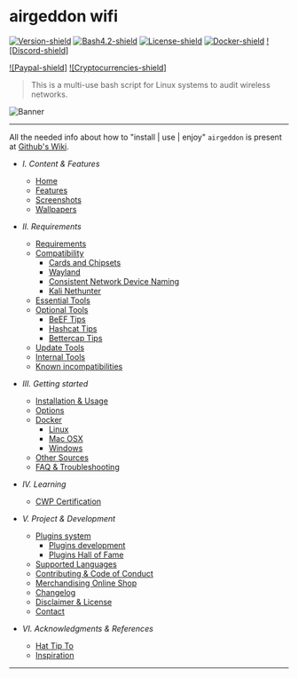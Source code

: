 # airgeddon wifi
[![Version-shield]](https://raw.githubusercontent.com/mrgargsir/wifi/master/CHANGELOG.md) [![Bash4.2-shield]](http://tldp.org/LDP/abs/html/bashver4.html#AEN21220) [![License-shield]](https://raw.githubusercontent.com/mrgargsir/wifi/master/LICENSE.md) [![Docker-shield]](https://hub.docker.com/r/mrgargsir/wifi/) [![Discord-shield]](https://discord.gg/sQ9dgt9)

[![Paypal-shield]](https://www.paypal.com/cgi-bin/webscr?cmd=_s-xclick&hosted_button_id=7ELM486P7XKKG) [![Cryptocurrencies-shield]](https://github.com/mrgargsir/wifi/wiki/Contributing-&-Code-of-Conduct)


> This is a multi-use bash script for Linux systems to audit wireless networks.

![Banner]

---

All the needed info about how to "install | use | enjoy" `airgeddon` is present at [Github's Wiki].

- *I. Content & Features*
  - [Home]
  - [Features]
  - [Screenshots]
  - [Wallpapers]


- *II. Requirements*
  - [Requirements]
  - [Compatibility]
	 - [Cards and Chipsets]
	 - [Wayland]
	 - [Consistent Network Device Naming]
	 - [Kali Nethunter]
  - [Essential Tools]
  - [Optional Tools]
	 - [BeEF Tips]
	 - [Hashcat Tips]
	 - [Bettercap Tips]
  - [Update Tools]
  - [Internal Tools]
  - [Known incompatibilities]


- *III. Getting started*
  - [Installation & Usage]
  - [Options]
  - [Docker]
	 - [Linux]
	 - [Mac OSX]
	 - [Windows]
  - [Other Sources]
  - [FAQ & Troubleshooting]


- *IV. Learning*
  - [CWP Certification]


- *V. Project & Development*
  - [Plugins system]
	 - [Plugins development]
	 - [Plugins Hall of Fame]
  - [Supported Languages]
  - [Contributing & Code of Conduct]
  - [Merchandising Online Shop]
  - [Changelog]
  - [Disclaimer & License]
  - [Contact]


- *VI. Acknowledgments & References*
  - [Hat Tip To]
  - [Inspiration]

---

[Banner]: https://raw.githubusercontent.com/mrgargsir/wifi/master/imgs/banners/airgeddon_banner.png "We will conquer the earth!!"
[Github's Wiki]: https://github.com/mrgargsir/wifi/wiki

[Home]: https://github.com/mrgargsir/wifi/wiki
[Features]: https://github.com/mrgargsir/wifi/wiki/Features
[Screenshots]: https://github.com/mrgargsir/wifi/wiki/Screenshots
[Wallpapers]: https://github.com/mrgargsir/wifi/wiki/Wallpapers
[Requirements]: https://github.com/mrgargsir/wifi/wiki/Requirements
[Compatibility]: https://github.com/mrgargsir/wifi/wiki/Compatibility
[Cards and Chipsets]: https://github.com/mrgargsir/wifi/wiki/Cards%20and%20Chipsets
[Wayland]: https://github.com/mrgargsir/wifi/wiki/Wayland
[Consistent Network Device Naming]: https://github.com/mrgargsir/wifi/wiki/Consistent%20Network%20Device%20Naming
[Kali Nethunter]: https://github.com/mrgargsir/wifi/wiki/Kali%20Nethunter
[Essential Tools]: https://github.com/mrgargsir/wifi/wiki/Essential%20Tools
[Optional Tools]: https://github.com/mrgargsir/wifi/wiki/Optional%20Tools
[BeEF Tips]: https://github.com/mrgargsir/wifi/wiki/BeEF%20Tips
[Hashcat Tips]: https://github.com/mrgargsir/wifi/wiki/Hashcat%20Tips
[Bettercap Tips]: https://github.com/mrgargsir/wifi/wiki/Bettercap%20Tips
[Update Tools]: https://github.com/mrgargsir/wifi/wiki/Update%20Tools
[Internal Tools]: https://github.com/mrgargsir/wifi/wiki/Internal%20Tools
[Known incompatibilities]: https://github.com/mrgargsir/wifi/wiki/Known%20incompatibilities
[Installation & Usage]: https://github.com/mrgargsir/wifi/wiki/Installation%20&%20Usage
[Options]: https://github.com/mrgargsir/wifi/wiki/Options
[Docker]: https://github.com/mrgargsir/wifi/wiki/Docker
[Linux]: https://github.com/mrgargsir/wifi/wiki/Docker%20Linux
[Mac OSX]: https://github.com/mrgargsir/wifi/wiki/Docker%20Mac%20OSX
[Windows]: https://github.com/mrgargsir/wifi/wiki/Docker%20Windows
[Other Sources]: https://github.com/mrgargsir/wifi/wiki/Other%20Sources
[FAQ & Troubleshooting]: https://github.com/mrgargsir/wifi/wiki/FAQ%20&%20Troubleshooting
[CWP Certification]: https://github.com/mrgargsir/wifi/wiki/CWP%20Certification
[Plugins system]: https://github.com/mrgargsir/wifi/wiki/Plugins%20System
[Plugins development]: https://github.com/mrgargsir/wifi/wiki/Plugins%20Development
[Plugins Hall of Fame]: https://github.com/mrgargsir/wifi/wiki/Plugins%20Hall%20of%20Fame
[Supported Languages]: https://github.com/mrgargsir/wifi/wiki/Supported%20Languages
[Contributing & Code of Conduct]: https://github.com/mrgargsir/wifi/wiki/Contributing-&-Code-of-Conduct
[Merchandising Online Shop]: https://airgeddon.creator-spring.com/
[Changelog]: https://github.com/mrgargsir/wifi/wiki/Changelog
[Disclaimer & License]: https://github.com/mrgargsir/wifi/wiki/Disclaimer%20&%20License
[Contact]: https://github.com/mrgargsir/wifi/wiki/Contact
[Hat Tip To]: https://github.com/mrgargsir/wifi/wiki/Hat%20Tip%20To
[Inspiration]: https://github.com/mrgargsir/wifi/wiki/Inspiration

[Version-shield]: https://img.shields.io/badge/version-11.50-blue.svg?style=flat-square&colorA=273133&colorB=0093ee "Latest version"
[Bash4.2-shield]: https://img.shields.io/badge/bash-4.2%2B-blue.svg?style=flat-square&colorA=273133&colorB=00db00 "Bash 4.2 or later"
[License-shield]: https://img.shields.io/badge/license-GPL%20v3%2B-blue.svg?style=flat-square&colorA=273133&colorB=bd0000 "GPL v3+"
[Docker-shield]: https://img.shields.io/docker/automated/mrgargsir/wifi.svg?style=flat-square&colorA=273133&colorB=a9a9a9 "Docker rules!"
